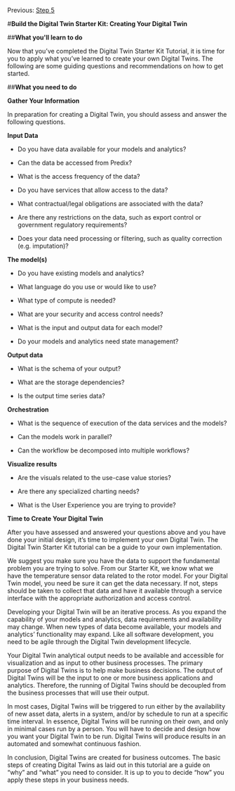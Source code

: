 Previous: [Step 5](Step-5.md)

#**Build the Digital Twin Starter Kit: Creating Your Digital Twin**

##**What you'll learn to do**

Now that you’ve completed the Digital Twin Starter Kit Tutorial, it is time for you to apply what you’ve learned to create your own Digital Twins. The following are some guiding questions and recommendations on how to get started.

##**What you need to do**

**Gather Your Information**

In preparation for creating a Digital Twin, you should assess and answer the following questions.

**Input Data**

-   Do you have data available for your models and analytics?

-   Can the data be accessed from Predix?

-   What is the access frequency of the data?

-   Do you have services that allow access to the data?

-   What contractual/legal obligations are associated with the data?

-   Are there any restrictions on the data, such as export control or government regulatory requirements?

-   Does your data need processing or filtering, such as quality correction (e.g. imputation)?

**The model(s)**

-   Do you have existing models and analytics?

-   What language do you use or would like to use?

-   What type of compute is needed?

-   What are your security and access control needs?

-   What is the input and output data for each model?

-   Do your models and analytics need state management?

**Output data**

-   What is the schema of your output?

-   What are the storage dependencies?

-   Is the output time series data?

**Orchestration**

-   What is the sequence of execution of the data services and the models?

-   Can the models work in parallel?

-   Can the workflow be decomposed into multiple workflows?

**Visualize results**

-   Are the visuals related to the use-case value stories?

-   Are there any specialized charting needs?

-   What is the User Experience you are trying to provide?

**Time to Create Your Digital Twin**

After you have assessed and answered your questions above and you have done your initial design, it’s time to implement your own Digital Twin. The Digital Twin Starter Kit tutorial can be a guide to your own implementation.

We suggest you make sure you have the data to support the fundamental problem you are trying to solve. From our Starter Kit, we know what we have the temperature sensor data related to the rotor model. For your Digital Twin model, you need be sure it can get the data necessary. If not, steps should be taken to collect that data and have it available through a service interface with the appropriate authorization and access control.

Developing your Digital Twin will be an iterative process. As you expand the capability of your models and analytics, data requirements and availability may change. When new types of data become available, your models and analytics’ functionality may expand. Like all software development, you need to be agile through the Digital Twin development lifecycle.

Your Digital Twin analytical output needs to be available and accessible for visualization and as input to other business processes. The primary purpose of Digital Twins is to help make business decisions. The output of Digital Twins will be the input to one or more business applications and analytics. Therefore, the running of Digital Twins should be decoupled from the business processes that will use their output.

In most cases, Digital Twins will be triggered to run either by the availability of new asset data, alerts in a system, and/or by schedule to run at a specific time interval. In essence, Digital Twins will be running on their own, and only in minimal cases run by a person. You will have to decide and design how you want your Digital Twin to be run. Digital Twins will produce results in an automated and somewhat continuous fashion.

In conclusion, Digital Twins are created for business outcomes. The basic steps of creating Digital Twins as laid out in this tutorial are a guide on “why” and “what” you need to consider. It is up to you to decide “how” you apply these steps in your business needs.
